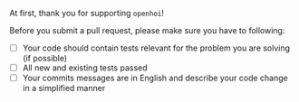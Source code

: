 At first, thank you for supporting `openhoi`!

Before you submit a pull request, please make sure you have to following:

- [ ] Your code should contain tests relevant for the problem you are solving (if possible)
- [ ] All new and existing tests passed
- [ ] Your commits messages are in English and describe your code change in a simplified manner